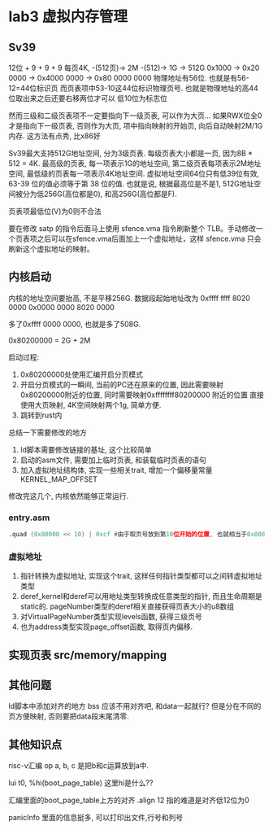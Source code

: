 # lab3 虚拟内存管理

## Sv39
12位 + 9 + 9 + 9
每页4K, -(512页)-> 2M -(512)-> 1G -> 512G
0x1000 -> 0x20 0000 -> 0x4000 0000 -> 0x80 0000 0000
物理地址有56位. 也就是有56-12=44位标识页
而页表项中53-10这44位标识物理页号. 也就是物理地址的高44位取出来之后还要右移两位才可以
低10位为标志位

然而三级和二级页表项不一定要指向下一级页表, 可以作为大页... 如果RWX位全0才是指向下一级页表, 否则作为大页, 项中指向映射的开始页, 向后自动映射2M/1G内存. 这方法有点秀, 比x86好

Sv39最大支持512G地址空间, 分为3级页表. 每级页表大小都是一页, 因为8B * 512 = 4K. 
最高级的页表, 每一项表示1G的地址空间, 第二级页表每项表示2M地址空间, 最低级的页表每一项表示4K地址空间.
虚拟地址空间64位只有低39位有效, 63-39 位的值必须等于第 38 位的值. 也就是说, 根据最高位是不是1, 512G地址空间被分为低256G(高位都是0), 和高256G(高位都是F).

页表项最低位(V)为0则不合法

要在修改 satp 的指令后面马上使用 sfence.vma 指令刷新整个 TLB。手动修改一个页表项之后可以在sfence.vma后面加上一个虚拟地址，这样 sfence.vma 只会刷新这个虚拟地址的映射。

## 内核启动

内核的地址空间要抬高, 不是平移256G. 数据段起始地址改为
0xffff ffff 8020 0000
0x0000 0000 8020 0000

多了0xffff 0000 0000, 也就是多了508G. 

0x80200000 = 2G + 2M

启动过程:
1. 0x80200000处使用汇编开启分页模式
1. 开启分页模式的一瞬间, 当前的PC还在原来的位置, 因此需要映射0x80200000附近的位置, 同时需要映射0xffffffff80200000 附近的位置 直接使用大页映射, 4K空间映射两个1g, 简单方便.
1. 跳转到rust内

总结一下需要修改的地方
1. ld脚本需要修改链接的基址, 这个比较简单
2. 启动的asm文件, 需要加上临时页表, 和装载临时页表的语句
3. 加入虚拟地址结构体, 实现一些相关trait, 增加一个偏移量常量KERNEL_MAP_OFFSET

修改完这几个, 内核依然能够正常运行.

### entry.asm
```asm
.quad (0x80000 << 10) | 0xcf #由于取页号放到第10位开始的位置, 也就相当于0x8000 0000 >>12 <<10, 0xcf表示 VRWXAD 均为 1 这里Access 和Dirty没必要吧?? 有什么好处??
```

### 虚拟地址
1. 指针转换为虚拟地址, 实现这个trait, 这样任何指针类型都可以之间转虚拟地址类型
2. deref_kernel和deref可以用地址类型转换成任意类型的指针, 而且生命周期是static的. pageNumber类型的deref相关直接获得页表大小的u8数组
3. 对VirtualPageNumber类型实现levels函数, 获得三级页号
4. 也为address类型实现page_offset函数, 取得页内偏移.


## 实现页表 src/memory/mapping


## 其他问题

ld脚本中添加对齐的地方
bss 应该不用对齐吧, 和data一起就行? 但是分在不同的页方便映射, 否则要把data段末尾清零.

## 其他知识点

risc-v汇编
op a, b, c 是把b和c运算放到a中.

lui t0, %hi(boot_page_table) 这里hi是什么??

汇编里面的boot_page_table上方的对齐
.align 12 指的难道是对齐低12位为0

panicInfo 里面的信息挺多, 可以打印出文件,行号和列号